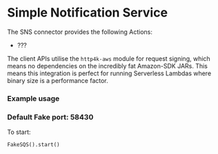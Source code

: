 # Simple Notification Service

The SNS connector provides the following Actions:

* ???

The client APIs utilise the `http4k-aws` module for request signing, which means no dependencies on the incredibly fat
Amazon-SDK JARs. This means this integration is perfect for running Serverless Lambdas where binary size is a
performance factor.

### Example usage


### Default Fake port: 58430

To start:

```
FakeSQS().start()
```
